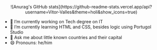 
<center> ![Anurag's GitHub stats](https://github-readme-stats.vercel.app/api?username=Vitor-Valles&theme=holi&show_icons=true) </center>

- 🔭 I’m currently working on Tech degree on IT
- 🌱 I’m currently learning HTML and CSS, besides logic using Portugol Studio
- 💬 Ask me about little known countries and their capital
- 😄 Pronouns: he/him

